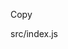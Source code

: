 <!DOCTYPE html>
<html lang="en">
<head>
<meta charset="UTF-8">
             <meta name="viewport" content="width=device-width, user-scalable=no, initial-scale=1.0, maximum-scale=1.0, minimum-scale=1.0">
                         <meta http-equiv="X-UA-Compatible" content="ie=edge">
             <title>Document</title>
<script type="module" src="./node_modules/@github/clipboard-copy-element/dist/index.js" ></script>
</head>
<body>

<clipboard-copy for="blob-path"> Copy </clipboard-copy>
<div id="blob-path">src/index.js</div>

</body>
<script>
document.addEventListener('clipboard-copy', function(event) {
  const button = event.target;
  button.classList.add('highlight')
})
</script>
</html>

